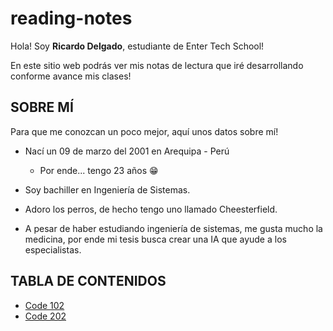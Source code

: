 # reading-notes

Hola! Soy **Ricardo Delgado**, estudiante de Enter Tech School!

En este sitio web podrás ver mis notas de lectura que iré desarrollando conforme avance mis clases!

## SOBRE MÍ

Para que me conozcan un poco mejor, aquí unos datos sobre mí!

+ Nací un 09 de marzo del 2001 en Arequipa - Perú

    + Por ende... tengo 23 años 😁

+ Soy bachiller en Ingeniería de Sistemas.

+ Adoro los perros, de hecho tengo uno llamado Cheesterfield.

+ A pesar de haber estudiando ingeniería de sistemas, me gusta mucho la medicina, por ende mi tesis busca crear una IA que ayude a los especialistas.

## TABLA DE CONTENIDOS
- [Code 102](./102/README.md)
- [Code 202](./202/README.md)